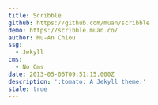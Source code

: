 ```yaml
---
title: Scribble
github: https://github.com/muan/scribble
demo: https://scribble.muan.co/
author: Mu-An Chiou
ssg:
  - Jekyll
cms:
  - No Cms
date: 2013-05-06T09:51:15.000Z
description: ':tomato: A Jekyll theme.'
stale: true
---
```

